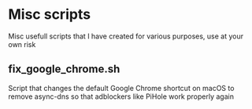 # Misc scripts
Misc usefull scripts that I have created for various purposes, use at your own risk

## fix_google_chrome.sh
Script that changes the default Google Chrome shortcut on macOS to remove async-dns so that adblockers like PiHole work properly again
